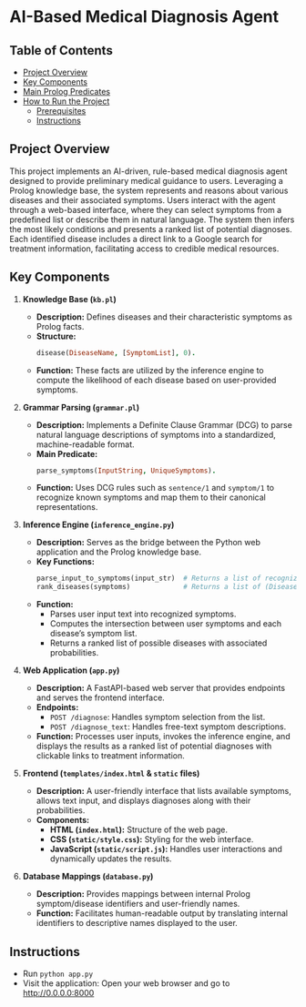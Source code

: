 # AI-Based Medical Diagnosis Agent

## Table of Contents
- [Project Overview](#project-overview)
- [Key Components](#key-components)
- [Main Prolog Predicates](#main-prolog-predicates)
- [How to Run the Project](#how-to-run-the-project)
  - [Prerequisites](#prerequisites)
  - [Instructions](#instructions)


## Project Overview

This project implements an AI-driven, rule-based medical diagnosis agent designed to provide preliminary medical guidance to users. Leveraging a Prolog knowledge base, the system represents and reasons about various diseases and their associated symptoms. Users interact with the agent through a web-based interface, where they can select symptoms from a predefined list or describe them in natural language. The system then infers the most likely conditions and presents a ranked list of potential diagnoses. Each identified disease includes a direct link to a Google search for treatment information, facilitating access to credible medical resources.

## Key Components

1. **Knowledge Base (`kb.pl`)**
   - **Description:** Defines diseases and their characteristic symptoms as Prolog facts.
   - **Structure:**
     ```prolog
     disease(DiseaseName, [SymptomList], 0).
     ```
   - **Function:** These facts are utilized by the inference engine to compute the likelihood of each disease based on user-provided symptoms.

2. **Grammar Parsing (`grammar.pl`)**
   - **Description:** Implements a Definite Clause Grammar (DCG) to parse natural language descriptions of symptoms into a standardized, machine-readable format.
   - **Main Predicate:**
     ```prolog
     parse_symptoms(InputString, UniqueSymptoms).
     ```
   - **Function:** Uses DCG rules such as `sentence/1` and `symptom/1` to recognize known symptoms and map them to their canonical representations.

3. **Inference Engine (`inference_engine.py`)**
   - **Description:** Serves as the bridge between the Python web application and the Prolog knowledge base.
   - **Key Functions:**
     ```python
     parse_input_to_symptoms(input_str)  # Returns a list of recognized symptom atoms.
     rank_diseases(symptoms)             # Returns a list of (Disease, Probability) tuples.
     ```
   - **Function:** 
     - Parses user input text into recognized symptoms.
     - Computes the intersection between user symptoms and each disease’s symptom list.
     - Returns a ranked list of possible diseases with associated probabilities.

4. **Web Application (`app.py`)**
   - **Description:** A FastAPI-based web server that provides endpoints and serves the frontend interface.
   - **Endpoints:**
     - `POST /diagnose`: Handles symptom selection from the list.
     - `POST /diagnose_text`: Handles free-text symptom descriptions.
   - **Function:** Processes user inputs, invokes the inference engine, and displays the results as a ranked list of potential diagnoses with clickable links to treatment information.

5. **Frontend (`templates/index.html` & `static` files)**
   - **Description:** A user-friendly interface that lists available symptoms, allows text input, and displays diagnoses along with their probabilities.
   - **Components:**
     - **HTML (`index.html`):** Structure of the web page.
     - **CSS (`static/style.css`):** Styling for the web interface.
     - **JavaScript (`static/script.js`):** Handles user interactions and dynamically updates the results.

6. **Database Mappings (`database.py`)**
   - **Description:** Provides mappings between internal Prolog symptom/disease identifiers and user-friendly names.
   - **Function:** Facilitates human-readable output by translating internal identifiers to descriptive names displayed to the user.

## Instructions

- Run ```python app.py```
- Visit the application: Open your web browser and go to http://0.0.0.0:8000